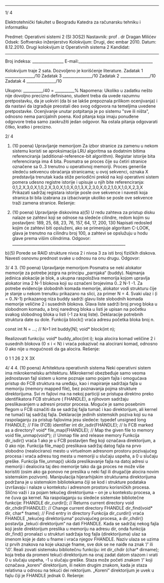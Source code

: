 --------------------------------------------------------------------------------


1/  4 
 
Elektrotehnički fakultet u Beogradu 
Katedra za računarsku tehniku i informatiku 
 
Predmet: Operativni sistemi 2 (SI  3OS2) 
Nastavnik: prof . dr Dragan Milićev 
Odsek: Softversko inženjerstvo 
Kolokvijum: Drugi, dec embar 2010. 
Datum: 8.12.2010. 
Drugi kolokvijum iz Operativnih sistema 2 
Kandidat:
 _____________________________________________________________ 
Broj indeksa: ________________  E-mail:______________________________________ 
 
Kolokvijum traje 2 sata. Dozvoljeno je korišćenje literature. 
Zadatak 1 _______________/10   Zadatak 3 _______________/10 
Zadatak 2 _______________/10   Zadatak 4 _______________/10 
 
 
Ukupno: __________/40 = __________% 
Napomena: Ukoliko u zadatku nešto nije dovoljno precizno definisano, student treba da 
uvede razumnu pretpostavku, da je uokviri (da bi se lakše prepoznala prilikom ocenjivanja) i 
da  nastavi da  izgrađuje  preostali  deo  svog  odgovora  na  temeljima  uvedene  pretpostavke. 
Ocenjivanje unutar potpitanja je po sistemu "sve ili ništa", odnosno nema parcijalnih poena. 
Kod pitanja koja imaju ponuđene odgovore treba samo zaokružiti jedan odgovor. Na ostala 
pitanja odgovarati čitko, kratko i precizno. 
 

2/  4 
1. (10 poena) Upravljanje memorijom 
Za izbor stranice za zamenu u nekom sistemu koristi se aproksimacija LRU algoritma sa 
dodatnim  bitima  referenciranja  (additional-reference-bit  algorithm).  Registar  istorije  bita 
referenciranja ima 4 bita. Posmatra se proces čije su četiri stranice označene sa 0..3 trenutno u 
operativnoj  memoriji.  Proces  generiše  sledeću  sekvencu  obraćanja  stranicama;  u  ovoj 
sekvenci, oznaka X predstavlja trenutak kada stiže periodični prekid na koji operativni sistem 
pomera udesno registre istorije i upisuje u njih bite referenciranja: 
0,1,2,X,3,0,X,1,0,2,X,3,0,X,1,0,X,0,1,3,X,2,3,0,X,0,2,1,0,X,1,0,X,2,3,X 
Prikazati sadržaj registara istorije posle ove sekvence i navesti koja stranica bi bila izabrana 
za izbacivanje ukoliko se posle ove sekvence traži zamena stranice. 
Rešenje: 
 
 
 
 
 
 
 
2. (10 poena) Upravljanje diskovima 
a)(5) U redu zahteva za pristup disku nalaze se zahtevi koji se odnose na sledeće cilindre, 
redom kojim su postavljeni: 
189, 25, 68, 23, 76, 157, 64, 17, 200, 130 
Napisati redosled kojim će zahtevi biti opsluženi, ako se primenjuje algoritam C-LOOK, glava 
je trenutno na cilindru broj 100, a zahtevi se opslužuju u hodu glave prema višim cilindrima. 
Odgovor: __________________________________________________________ 
 
b)(5) Porede se RAID strukture nivoa 2 i nivoa 3 za isti broj fizičkih diskova. Navesti 
osnovnu prednost svake u odnosu na onu drugu. 
Odgovor: 
 
 

3/  4 
3. (10 poena) Upravljanje memorijom 
Posmatra  se  neki  alokator  memorije  za  potrebe  jezgra  na  principu  „parnjaka“  (buddy). 
Najmanja jedinica alokacije je blok, a ukupna raspoloživa memorija kojom upravlja alokator 
ima  2
N-1
 blokova  koji  su  označeni  brojevima  0..2
N-1
-1.  Za  potrebe  evidencije  slobodnih 
komada memorije, alokator vodi strukturu čije je stanje u nekom trenutku prikazano na slici, 
za primer N =  4. Svaki ulaz i (i = 0..N-1) prikazanog niza 
buddy sadrži glavu liste slobodnih 
komada  memorije  veličine  2
i
 susednih  blokova.  Glava  liste  sadrži  broj  prvog  bloka  u 
slobodnom komadu, a broj narednog bloka u listi je upisan na početku svakog slobodnog 
bloka u listi (-1 za kraj liste). Deklaracije potrebnih struktura date su dole. Funkcija 
block() 
vraća adresu početka bloka broj 
n. 
 
const int N = ...; // N>1 
int buddy[N]; 
void* block(int n); 
 
Realizovati funkciju: 
void* buddy_alloc(int i); 
koja alocira komad veličine 2
i
 susednih blokova (0 ≤ i <  N) i vraća pokazivač na alocirani 
komad, odnosno 0 ako nije u mogućnosti da ga alocira. 
Rešenje: 
 
0
1
1
26
2
X
3X
 

4/  4 
4. (10 poena) Arhitektura operativnih sistema 
Neki operativni sistem ima mikrokernelsku arhitekturu. Mikrokernel obezbeđuje samo veoma 
jednostavan  fajl  sistem  u  kome  poznaje  samo  pojam  fajla  i omogućava pristup  do  FCB 
struktura na uređaju, kao i    mapiranje sadržaja fajla u memoriju  (memory  mapped  file), bez 
poznavanja  pojma  strukture direktorijuma. Svi m fajlovi  ma na  nekoj  particiji se  pristupa 
direktno preko identifikatora FCB strukture (
FHANDLE), a njihovom sadržaju preslikavanjem u 
adresni prostor procesa. Moguće je samo posebnim flegom u FCB označiti da se sadržaj fajla 
tumač   i kao direktorijum, ali kernel ne tumači taj sadržaj fajla. Deklaracije jedinih sistemskih 
poziva koji su na raspolaganju za pristup fajlovima jesu sledeće: 
typedef unsigned long FHANDLE; // File (FCB) identifier 
int dir_isdir(FHANDLE);  // Is FCB marked as a directory? 
void* file_map(FHANDLE); // Map the given file to memory 
void file_unmap(void*);  // Unmap file and release memory 
Funkcija dir_isdir() vraća 1 ako je u FCB postavljen fleg koji označava direktorijum, a 0 
ako nije. Funkcija file_map() preslikava sadržaj datog fajla na prvo slobodno (nealocirano) 
mesto  u  virtuelnom  adresnom  prostoru pozivajućeg  procesa i  vraća  adresu  tog  mesta  u 
memoriji u slučaju uspeha, a 0 u slučaju greške. Funkcija file_unmap() ukida preslikavanje 
fajla na datoj adresi u memoriji i dealocira taj deo memorije tako da ga proces ne može više 
koristiti (osim ako ga ponovo ne preslika u neki fajl ili drugačije alocira novim sistemskim 
pozivom). 
Manipulacija  hijerarhijskim  strukturama direktorijuma podržana  je  u  sistemskim 
bibliotekama čiji se kod i strukture podataka izvršavaju i nalaze u kontekstu i adresnom 
prostoru korisničkih procesa. Slično važi i za pojam tekućeg direktorijuma – on je u kontekstu 
procesa, a ne čuva   ga kernel. Na raspolaganju su sledeće sistemske bibliotečne funkcije: 
FHANDLE dir_curdir();  // Returns current directory 
void dir_chdir(FHANDLE);  // Change current directory 
FHANDLE dir_find(void* dir, char* fname);  // Find entry in directory 
Funkcija dir_curdir() vraća FHANDLE „tekućeg  direktorijuma“ pozivajućeg procesa,  a 
dir_chdir() postavlja „tekući direktorijum“ na dati FHANDLE. Kada se sadržaj nekog fajla 
koji  jeste  direktorijum  preslika  u  memoriju  na  adresu 
dir,  onda funkcija dir_find() 
pronalazi u strukturi sadržaja tog fajla (direktorijuma) ulaz sa imenom koje je dato u 
fname i 
vraća njegov 
FHANDLE. Naziv ulaza  se uzima iz prvih znakova na koje ukazuje fname, sve dok 
se ne naiđe na znak 
‘/’ ili ‘\0’. 
Reali   zovati sistemsku bibliotečnu funkciju: 
int dir_chdir (char* dirname); 
koja treba da promeni tekući direktorijum na onaj zadat datom stazom i vrati 0 u slučaju 
uspeha, -1  u  slučaju  greške.  Staza  može  početi  znakom ‘/’ koji  označava „koreni“ 
direktorijum,  ili  nekim  drugim  znakom,  kada  je  staza  relativna  u  odnosu  na  tekući 
dei rektorijum. „Koreni“ direktorijum je uvek u fajlu čiji je 
FHANDLE jednak 0. 
Rešenje: 